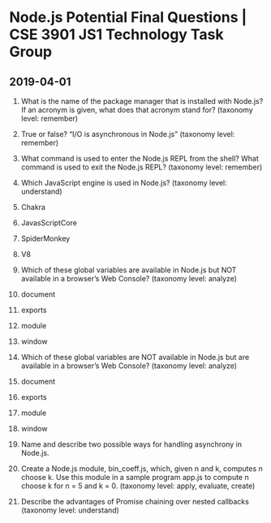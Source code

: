 # Node.js Potential Final Questions |  CSE 3901 JS1 Technology Task Group
## 2019-04-01

1. What is the name of the package manager that is installed with Node.js? If an acronym is given, what does that acronym stand for? (taxonomy level: remember) 

2. True or false? “I/O is asynchronous in Node.js” (taxonomy level: remember) 

3. What command is used to enter the Node.js REPL from the shell? What command is used to exit the Node.js REPL? (taxonomy level: remember) 

4. Which JavaScript engine is used in Node.js? (taxonomy level: understand) 
  1. Chakra
  2. JavasScriptCore
  3. SpiderMonkey
  4. V8

5. Which of these global variables are available in Node.js but NOT available in a browser’s Web Console? (taxonomy level: analyze) 

  1. document
  2. exports
  3. module
  4. window

6. Which of these global variables are NOT available in Node.js but are available in a browser’s Web Console? (taxonomy level: analyze) 

  1. document
  2. exports
  3. module
  4. window

7. Name and describe two possible ways for handling asynchrony in Node.js.

8. Create a Node.js module, bin_coeff.js, which, given n and k, computes n choose k. Use this module in a sample program app.js to compute n choose k for n = 5 and k = 0. (taxonomy level: apply, evaluate, create)  

9. Describe the advantages of Promise chaining over nested callbacks (taxonomy level: understand) 
